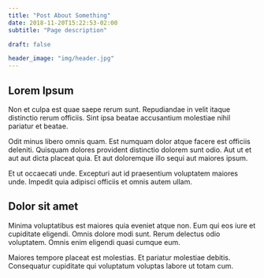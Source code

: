 ```yaml
---
title: "Post About Something"
date: 2018-11-20T15:22:53-02:00
subtitle: "Page description"

draft: false

header_image: "img/header.jpg"
---
```


## Lorem Ipsum

Non et culpa est quae saepe rerum sunt. Repudiandae in velit itaque distinctio rerum officiis. Sint ipsa beatae accusantium molestiae nihil pariatur et beatae.

Odit minus libero omnis quam. Est numquam dolor atque facere est officiis deleniti. Quisquam dolores provident distinctio dolorem sunt odio. Aut ut et aut aut dicta placeat quia. Et aut doloremque illo sequi aut maiores ipsum.

Et ut occaecati unde. Excepturi aut id praesentium voluptatem maiores unde. Impedit quia adipisci officiis et omnis autem ullam.

## Dolor sit amet

Minima voluptatibus est maiores quia eveniet atque non. Eum qui eos iure et cupiditate eligendi. Omnis dolore modi sunt. Rerum delectus odio voluptatem. Omnis enim eligendi quasi cumque eum.

Maiores tempore placeat est molestias. Et pariatur molestiae debitis. Consequatur cupiditate qui voluptatum voluptas labore ut totam cum.
